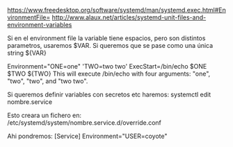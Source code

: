 https://www.freedesktop.org/software/systemd/man/systemd.exec.html#EnvironmentFile=
http://www.alaux.net/articles/systemd-unit-files-and-environment-variables

Si en el environment file la variable tiene espacios, pero son distintos parametros, usaremos $VAR.
Si queremos que se pase como una única string ${VAR}


Environment="ONE=one" 'TWO=two two'
ExecStart=/bin/echo $ONE $TWO ${TWO}
This will execute /bin/echo with four arguments: "one", "two", "two", and "two two".


Si queremos definir variables con secretos etc haremos:
systemctl edit nombre.service

Esto creara un fichero en:
/etc/systemd/system/nombre.service.d/override.conf

Ahi pondremos:
[Service]
Environment="USER=coyote"
